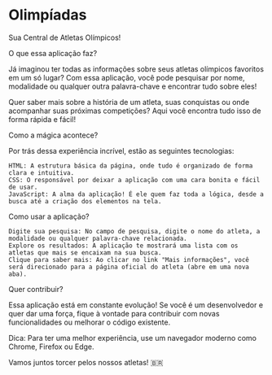 # Olimpíadas

Sua Central de Atletas Olímpicos!

O que essa aplicação faz?

Já imaginou ter todas as informações sobre seus atletas olímpicos favoritos em um só lugar? Com essa aplicação, você pode pesquisar por nome, modalidade ou qualquer outra palavra-chave e encontrar tudo sobre eles!

Quer saber mais sobre a história de um atleta, suas conquistas ou onde acompanhar suas próximas competições? Aqui você encontra tudo isso de forma rápida e fácil!

Como a mágica acontece?

Por trás dessa experiência incrível, estão as seguintes tecnologias:

    HTML: A estrutura básica da página, onde tudo é organizado de forma clara e intuitiva.
    CSS: O responsável por deixar a aplicação com uma cara bonita e fácil de usar.
    JavaScript: A alma da aplicação! É ele quem faz toda a lógica, desde a busca até a criação dos elementos na tela.

Como usar a aplicação?

    Digite sua pesquisa: No campo de pesquisa, digite o nome do atleta, a modalidade ou qualquer palavra-chave relacionada.
    Explore os resultados: A aplicação te mostrará uma lista com os atletas que mais se encaixam na sua busca.
    Clique para saber mais: Ao clicar no link "Mais informações", você será direcionado para a página oficial do atleta (abre em uma nova aba).

Quer contribuir?

Essa aplicação está em constante evolução! Se você é um desenvolvedor e quer dar uma força, fique à vontade para contribuir com novas funcionalidades ou melhorar o código existente.

Dica: Para ter uma melhor experiência, use um navegador moderno como Chrome, Firefox ou Edge.

Vamos juntos torcer pelos nossos atletas! 🇧🇷